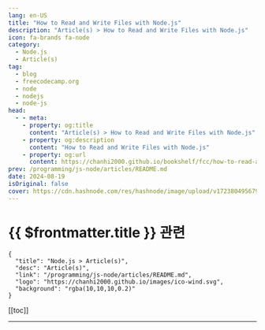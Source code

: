 ```yaml
---
lang: en-US
title: "How to Read and Write Files with Node.js"
description: "Article(s) > How to Read and Write Files with Node.js"
icon: fa-brands fa-node
category: 
  - Node.js
  - Article(s)
tag: 
  - blog
  - freecodecamp.org
  - node
  - nodejs
  - node-js
head:
  - - meta:
    - property: og:title
      content: "Article(s) > How to Read and Write Files with Node.js"
    - property: og:description
      content: "How to Read and Write Files with Node.js"
    - property: og:url
      content: https://chanhi2000.github.io/bookshelf/fcc/how-to-read-and-write-files-with-nodejs.html
prev: /programming/js-node/articles/README.md
date: 2024-08-19
isOriginal: false
cover: https://cdn.hashnode.com/res/hashnode/image/upload/v1723804956795/2dbd964a-00c3-4489-819a-393b058ed1fd.png
---
```


# {{ $frontmatter.title }} 관련

```component VPCard
{
  "title": "Node.js > Article(s)",
  "desc": "Article(s)",
  "link": "/programming/js-node/articles/README.md",
  "logo": "https://chanhi2000.github.io/images/ico-wind.svg",
  "background": "rgba(10,10,10,0.2)"
}
```

[[toc]]

---

<SiteInfo
  name="How to Read and Write Files with Node.js"
  desc="Node.js is a powerful JavaScript runtime environment that lets you run JS code outside the browser. And a fundamental part of many Node.js applications involves reading and writing files - whether that's text, JSON, HTML, or other file formats. So yo..."
  url="https://freecodecamp.org/news/how-to-read-and-write-files-with-nodejs/"
  logo="https://cdn.freecodecamp.org/universal/favicons/favicon.ico"
  preview="https://cdn.hashnode.com/res/hashnode/image/upload/v1723804956795/2dbd964a-00c3-4489-819a-393b058ed1fd.png"/>

<!-- TODO: 작성 -->

